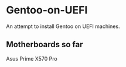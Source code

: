 # Gentoo-on-UEFI
An attempt to install Gentoo on UEFI machines. 

## Motherboards so far
Asus Prime X570 Pro

